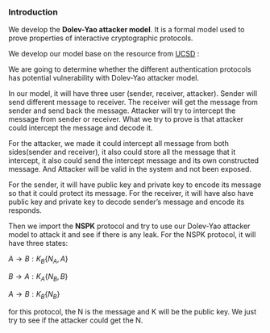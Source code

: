 ### Introduction

We develop the **Dolev-Yao attacker model**. It is a formal model used to prove properties of interactive cryptographic protocols.

We develop our model base on the resource from [UCSD](https://cseweb.ucsd.edu/classes/sp05/cse208/lec-dolevyao.html) :

We are going to determine whether the different authentication protocols has potential vulnerability with Dolev-Yao attacker model.

In our model, it will have three user (sender, receiver, attacker). Sender will send different message to receiver. The receiver will get the message from sender and send back the message. Attacker will try to intercept the message from sender or receiver. What we try to prove is that attacker could intercept the message and decode it.

For the attacker, we made it could intercept all message from both sides(sender and receiver), it also could store all the message that it intercept, it also could send the intercept message and its own constructed message. And Attacker will be valid in the system and not been exposed.

For the sender, it will have public key and private key to encode its message so that it could protect its message.
 For the receiver, it will have also have public key and private key to decode sender’s message and encode its responds.

Then we import the **NSPK** protocol and try to use our Dolev-Yao attacker model to attack it and see if there is any leak. For the NSPK protocol, it will have three states:

$`A\to B: K_{B}\{N_{A}, A\}`$

$`B\to A: K_{A}\{N_{B}, B\}`$

$`A\to B: K_{B}\{N_{B}\}`$

for this protocol, the N is the message and K will be the public key. We just try to see if the attacker could get the N.
